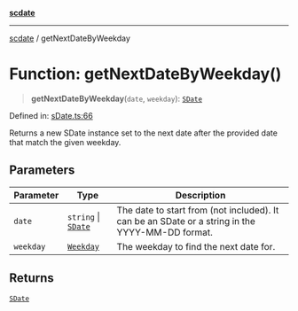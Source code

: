 [**scdate**](../README.md)

---

[scdate](../README.md) / getNextDateByWeekday

# Function: getNextDateByWeekday()

> **getNextDateByWeekday**(`date`, `weekday`): [`SDate`](../classes/SDate.md)

Defined in: [sDate.ts:66](https://github.com/ericvera/scdate/blob/main/src/sDate.ts#L66)

Returns a new SDate instance set to the next date after the provided date
that match the given weekday.

## Parameters

| Parameter | Type                                       | Description                                                                                     |
| --------- | ------------------------------------------ | ----------------------------------------------------------------------------------------------- |
| `date`    | `string` \| [`SDate`](../classes/SDate.md) | The date to start from (not included). It can be an SDate or a string in the YYYY-MM-DD format. |
| `weekday` | [`Weekday`](../enumerations/Weekday.md)    | The weekday to find the next date for.                                                          |

## Returns

[`SDate`](../classes/SDate.md)
